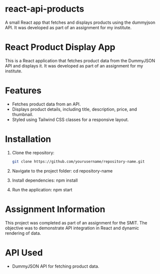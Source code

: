 # react-api-products
A small React app that fetches and displays products using the dummyjson API. It was developed as part of an assignment for my institute.

# React Product Display App

This is a React application that fetches product data from the DummyJSON API and displays it. It was developed as part of an assignment for my institute.

# Features
- Fetches product data from an API.
- Displays product details, including title, description, price, and thumbnail.
- Styled using Tailwind CSS classes for a responsive layout.

# Installation

1. Clone the repository:
   ```bash
   git clone https://github.com/yourusername/repository-name.git
   
2. Navigate to the project folder:
   cd repository-name
   
3. Install dependencies:
   npm install

4. Run the application:
   npm start

# Assignment Information
This project was completed as part of an assignment for the SMIT. The objective was to demonstrate API integration in React and dynamic rendering of data.

# API Used
- DummyJSON API for fetching product data.
